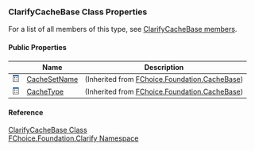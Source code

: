 ﻿### ClarifyCacheBase Class Properties

For a list of all members of this type, see [ClarifyCacheBase members](fcSDK~FChoice.Foundation.Clarify.ClarifyCacheBase_members.md).

#### Public Properties

|   | Name | Description |
| --- | --- | --- |
| ![Public Property](dotnetimages/publicProperty.png) | [CacheSetName](fcSDK~FChoice.Foundation.CacheBase~CacheSetName.md) | (Inherited from [FChoice.Foundation.CacheBase](fcSDK~FChoice.Foundation.CacheBase.md)) |
| ![Public Property](dotnetimages/publicProperty.png) | [CacheType](fcSDK~FChoice.Foundation.CacheBase~CacheType.md) | (Inherited from [FChoice.Foundation.CacheBase](fcSDK~FChoice.Foundation.CacheBase.md)) |





#### Reference

[ClarifyCacheBase Class](fcSDK~FChoice.Foundation.Clarify.ClarifyCacheBase.md)  
[FChoice.Foundation.Clarify Namespace](fcSDK~FChoice.Foundation.Clarify_namespace.md)